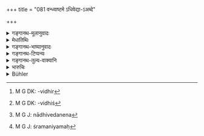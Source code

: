 +++
title = "081 वन्ध्याष्टमे ऽधिवेद्या-ऽअब्दे"

+++

<details><summary>गङ्गानथ-मूलानुवादः</summary>

The barren wife shall be superseded in the eighth year; in the tenth she whose children die off; in the eleventh she who bears only daughters; but immediately she who talks harshly.—(81)
</details>

<details><summary>मेधातिथिः</summary>

तत्र **वन्ध्याष्टमे ऽब्दे ऽधिवेद्या दशमे तु मृतप्रजा** । नाधिवेदने ऽपत्योत्पत्त्यभावाद् धि वन्ध्याया अनुष्ठानपरिपातनं स्यात्, अपत्योत्पत्तिविधेर्[^२२१] आधानविधेश्[^२२२] च । नापुत्रे ह्य् आधानं श्रूयते । एवं **मृतप्रजायाः स्त्रीजनन्याः **।** अप्रियवादिन्यास्** तु दोषाभावेन नाधिवेदनं, न[^२२३] सत्यां क्षमायाम् अयं नियमः[^२२४] ॥ ९.८१ ॥


[^२२४]:
     M G J: śramaniyamaḥ


[^२२३]:
     M G J: nādhivedanena


[^२२२]:
     M G DK: -vidhiś


[^२२१]:
     M G DK: -vidhir
</details>

<details><summary>गङ्गानथ-भाष्यानुवादः</summary>

The text proceeds to lay down the supersession of other kinds of wives.

Among these, the barren one should be superseded in the eighth year; in the tenth, she whose children die off.

By marrying a second wife the man shall save himself from the contingency of disobeying the injunction regarding the Laying of Fire (to which a childless person is not entitled), and that regarding the begetting of children,—to which he would be liable by reason of his wife being childless. Because, the Laying of Fire is not found to be prescribed for a sonless person.

The same holds good regarding the wife that bears only daughters; as also she whose children die off.

As regards the wife who is harsh of speech, as there is no such serious defect, there need be no supersession; and she may be forgiven.—(81)
</details>

<details><summary>गङ्गानथ-टिप्पन्यः</summary>

This verse is quoted in *Madanapārijāta* (p. 188), which adds that
‘*adhivettavyā*’ has to be supplied at the end;—in *Vīramitrodaya*
(Saṃskāra, p. 873);—in *Aparārka* (p. 100);—in *Nirṇayasindhu* (p.
230);—in *Parāśaramādhava* (Ācāra, p. 508);—and in *Vidhānapārijāta*
(II, p. 363).
</details>

<details><summary>गङ्गानथ-तुल्य-वाक्यानि</summary>

**(verses 9.77-84)  
**

See Comparative notes for [Verse
9.77].
</details>

<details><summary>भारुचिः</summary>

धर्महानौ सत्याम् । एतद् आसाम् अधिवेदननियमतो विज्ञेयम्, येन जातपुत्रस्याधिकारः श्रौतेषु । अप्रियवादिन्यास् त्व् अनित्यम् अधिवेदनम्, जातपुत्रत्वे सति तया सहाधिकृतत्वात् कर्मसु ॥ ९.८१ ॥
</details>

<details><summary>Bühler</summary>

081	A barren wife may be superseded in the eighth year, she whose children (all) die in the tenth, she who bears only daughters in the eleventh, but she who is quarrelsome without delay.
</details>
